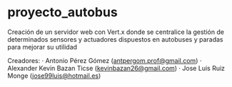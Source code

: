 # proyecto_autobus
Creación de un servidor web con Vert.x donde se centralice la gestión de determinados sensores y actuadores dispuestos en autobuses y paradas para mejorar su utilidad

Creadores:
  · Antonio Pérez Gómez (antpergom.prof@gmail.com)
  · Alexander Kevin Bazan Ticse (kevinbazan26@gmail.com)
  · Jose Luis Ruiz Monge (jose99luis@hotmail.es)

